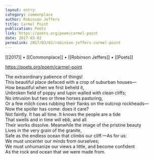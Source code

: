 ```yaml
---
layout: entry
category: commonplace
author: Robinson Jeffers
title: Carmel Point
publication: Poets
link: https://poets.org/poem/carmel-point
date: 2017-03-02
permalink: 2017/03/02/robinson-jeffers-carmel-point
---
```


[[2017]] • [[Commonplace]] • [[Robinson Jeffers]] • [[Poets]] 

https://poets.org/poem/carmel-point

The extraordinary patience of things! 
<br>This beautiful place defaced with a crop of suburban houses—
<br>How beautiful when we first beheld it,
<br>Unbroken field of poppy and lupin walled with clean cliffs;
<br>No intrusion but two or three horses pasturing,
<br>Or a few milch cows rubbing their flanks on the outcrop rockheads—
<br>Now the spoiler has come: does it care?
<br>Not faintly. It has all time. It knows the people are a tide
<br>That swells and in time will ebb, and all
<br>Their works dissolve. Meanwhile the image of the pristine beauty
<br>Lives in the very grain of the granite,
<br>Safe as the endless ocean that climbs our cliff.—As for us:
<br>We must uncenter our minds from ourselves;
<br>We must unhumanize our views a little, and become confident
<br>As the rock and ocean that we were made from.